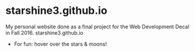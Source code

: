 # starshine3.github.io
My personal website done as a final project for the Web Development Decal in Fall 2016. 
starshine3.github.io

* For fun: hover over the stars & moons!
